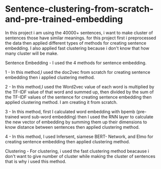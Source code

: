 # Sentence-clustering-from-scratch-and-pre-trained-embedding
In this project i am using the 40000+ sentences, i want to make cluster of sentences those have similar meanings. for this project first i preprocessed the data then applied different types of methods for creating sentence embedding. I also applied fast clustering because i don't know that how many cluster will be make.
 
Sentence Embedding - I used the 4 methods for sentence embedding. 
 
1 - In this method,I used the doc2vec from scratch for creating sentence embedding then i applied clustering method.

2 - In this method,I used the Word2vec value of each word is multiplied by the TF-IDF value of that word and summed up, then divided by the sum of the TF-IDF values of the sentence for creating sentence embedding then applied clustering method. I am creating it from scratch.

3 - In this method, first I calculated word embedding with bpemb (pre-trained word sub-word embedding) then I used the RNN layer to calculate the new vector of embedding by summing them up their dimensions to know distance between sentences then applied clustering method.

4 - In this method, I used Infersent, siamese BERT- Network, and Elmo for creating sentence embedding then applied clustering method.


Clustering - For clustering, i used the fast clustering method beacause i don't want to give number of cluster while making the cluster of sentences that is why i used this method.

